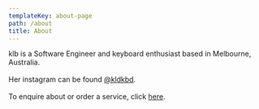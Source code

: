 ```yaml
---
templateKey: about-page
path: /about
title: About
---
```

klb is a Software Engineer and keyboard enthusiast based in Melbourne, Australia.\
\
Her instagram can be found [@kldkbd](https://www.instagram.com/klbkbd/).\
\
To enquire about or order a service, click [here](https://www.klbkbd.com/contact).